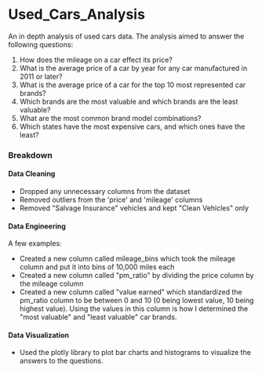 # Used_Cars_Analysis
An in depth analysis of used cars data. The analysis aimed to answer the following questions:

1. How does the mileage on a car effect its price?
2. What is the average price of a car by year for any car manufactured in 2011 or later?
3. What is the average price of a car for the top 10 most represented car brands?
4. Which brands are the most valuable and which brands are the least valuable?
5. What are the most common brand model combinations?
6. Which states have the most expensive cars, and which ones have the least?

### Breakdown

#### Data Cleaning
- Dropped any unnecessary columns from the dataset
- Removed outliers from the 'price' and 'mileage' columns
- Removed "Salvage Insurance" vehicles and kept "Clean Vehicles" only

#### Data Engineering
A few examples:
- Created a new column called mileage_bins which took the mileage column and put it into bins of 10,000 miles each
- Created a new column called "pm_ratio" by dividing the price column by the mileage column
- Created a new column called "value earned" which standardized the pm_ratio column to be between 0 and 10 (0 being lowest value, 10 being highest value). Using the values in this column is how I determined the "most valuable" and "least valuable" car brands.

#### Data Visualization
- Used the plotly library to plot bar charts and histograms to visualize the answers to the questions.
